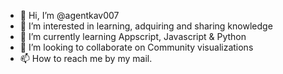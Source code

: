 - 👋 Hi, I’m @agentkav007
- 👀 I’m interested in learning, adquiring and sharing knowledge
- 🌱 I’m currently learning Appscript, Javascript & Python
- 💞️ I’m looking to collaborate on Community visualizations
- 📫 How to reach me by my mail.

<!---
agentkav007/agentkav007 is a ✨ special ✨ repository because its `README.md` (this file) appears on your GitHub profile.
You can click the Preview link to take a look at your changes.
--->

